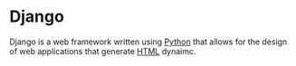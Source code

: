 # Django 
Django is a web framework written using [Python](/wiki/Python) that allows for the design of web applications that generate [HTML](/wiki/HTML) dynaimc.